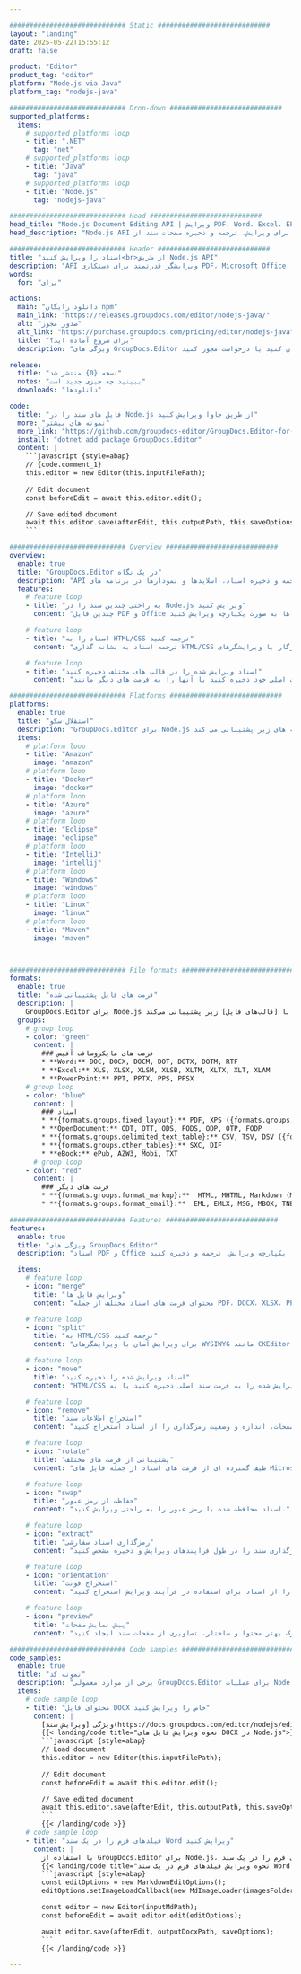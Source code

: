 ```yaml
---

############################# Static ############################
layout: "landing"
date: 2025-05-22T15:55:12
draft: false

product: "Editor"
product_tag: "editor"
platform: "Node.js via Java"
platform_tag: "nodejs-java"

############################# Drop-down ############################
supported_platforms:
  items:
    # supported_platforms loop
    - title: ".NET"
      tag: "net"
    # supported_platforms loop
    - title: "Java"
      tag: "java"
    # supported_platforms loop
    - title: "Node.js"
      tag: "nodejs-java"

############################# Head ############################
head_title: "Node.js Document Editing API | ویرایش PDF، Word، Excel، EPUB"
head_description: "Node.js API ویرایش اسناد برای ویرایش، ترجمه و ذخیره صفحات سند از PDF، Microsoft Word، Excel، ارائه ها، Visio و فرمت های تصویر."

############################# Header ############################
title: "اسناد را ویرایش کنید<br>از طریق Node.js API"
description: "API ویرایشگر قدرتمند برای دستکاری PDF، Microsoft Office، HTML و فایل های تصویری."
words:
  for: "برای"

actions:
  main: "دانلود رایگان npm"
  main_link: "https://releases.groupdocs.com/editor/nodejs-java/"
  alt: "صدور مجوز"
  alt_link: "https://purchase.groupdocs.com/pricing/editor/nodejs-java"
  title: "برای شروع آماده اید؟"
  description: "ویژگی های GroupDocs.Editor را به صورت رایگان امتحان کنید یا درخواست مجوز کنید."

release:
  title: "نسخه {0} منتشر شد"
  notes: "ببینید چه چیزی جدید است"
  downloads: "دانلودها"

code:
  title: "فایل های سند را در Node.js از طریق جاوا ویرایش کنید"
  more: "نمونه های بیشتر"
  more_link: "https://github.com/groupdocs-editor/GroupDocs.Editor-for-Node.js-via-Java"
  install: "dotnet add package GroupDocs.Editor"
  content: |
    ```javascript {style=abap}   
    // {code.comment_1}
    this.editor = new Editor(this.inputFilePath);
        
    // Edit document
    const beforeEdit = await this.editor.edit();

    // Save edited document
    await this.editor.save(afterEdit, this.outputPath, this.saveOptions);
    ```

############################# Overview ############################
overview:
  enable: true
  title: "GroupDocs.Editor در یک نگاه"
  description: "API برای ویرایش، ترجمه و ذخیره اسناد، اسلایدها و نمودارها در برنامه های Node.js."
  features:
    # feature loop
    - title: "به راحتی چندین سند را در Node.js ویرایش کنید"
      content: "چندین فایل PDF و Office را با پشتیبانی از طیف گسترده ای از فرمت ها به صورت یکپارچه ویرایش کنید. GroupDocs.Editor برای Node.js ویرایش اسناد را سریع و بدون دردسر می کند."

    # feature loop
    - title: "اسناد را به HTML/CSS ترجمه کنید"
      content: "ترجمه اسناد به نشانه گذاری HTML/CSS سازگار با ویرایشگرهای WYSIWYG، امکان ویرایش آسان و کارآمد اسناد را در یک محیط وب."

    # feature loop
    - title: "اسناد ویرایش شده را در قالب های مختلف ذخیره کنید"
      content: "اسناد ویرایش شده خود را به فرمت اصلی خود ذخیره کنید یا آنها را به فرمت های دیگر مانند PDF صادر کنید و از انعطاف پذیری و سازگاری اطمینان حاصل کنید."

############################# Platforms ############################
platforms:
  enable: true
  title: "استقلال سکو"
  description: "GroupDocs.Editor برای Node.js از سیستم عامل ها، فریمورک ها و مدیریت بسته های زیر پشتیبانی می کند."
  items:
    # platform loop
    - title: "Amazon"
      image: "amazon"
    # platform loop
    - title: "Docker"
      image: "docker"
    # platform loop
    - title: "Azure"
      image: "azure"
    # platform loop
    - title: "Eclipse"
      image: "eclipse"
    # platform loop
    - title: "IntelliJ"
      image: "intellij"
    # platform loop
    - title: "Windows"
      image: "windows"
    # platform loop
    - title: "Linux"
      image: "linux"
    # platform loop
    - title: "Maven"
      image: "maven"



############################# File formats ############################
formats:
  enable: true
  title: "فرمت های فایل پشتیبانی شده"
  description: |
    GroupDocs.Editor برای Node.js از عملیات با [قالب‌های فایل] زیر پشتیبانی می‌کند (https://docs.groupdocs.com/editor/nodejs/supported-document-formats/).
  groups:
    # group loop
    - color: "green"
      content: |
        ### فرمت های مایکروسافت آفیس
        * **Word:** DOC, DOCX, DOCM, DOT, DOTX, DOTM, RTF
        * **Excel:** XLS, XLSX, XLSM, XLSB, XLTM, XLTX, XLT, XLAM
        * **PowerPoint:** PPT, PPTX, PPS, PPSX
    # group loop
    - color: "blue"
      content: |
        ### اسناد
        * **{formats.groups.fixed_layout}:** PDF, XPS ({formats.groups.export_only})
        * **OpenDocument:** ODT, OTT, ODS, FODS, ODP, OTP, FODP
        * **{formats.groups.delimited_text_table}:** CSV, TSV, DSV ({formats.groups.arbitrary_separator})
        * **{formats.groups.other_tables}:** SXC, DIF
        * **eBook:** ePub, AZW3, Mobi, TXT
      # group loop
    - color: "red"
      content: |
        ### فرمت های دیگر
        * **{formats.groups.format_markup}:**  HTML, MHTML, Markdown (MD), XML, CHM, JSON
        * **{formats.groups.format_email}:**  EML, EMLX, MSG, MBOX, TNEF, MHT, PST, OFT, OST, VCF, ICS

############################# Features ############################
features:
  enable: true
  title: "ویژگی های GroupDocs.Editor"
  description: "اسناد PDF و Office را یکپارچه ویرایش، ترجمه و ذخیره کنید."

  items:
    # feature loop
    - icon: "merge"
      title: "ویرایش فایل ها"
      content: "محتوای فرمت های اسناد مختلف از جمله PDF، DOCX، XLSX، PPTX و غیره را ویرایش کنید."

    # feature loop
    - icon: "split"
      title: "به HTML/CSS ترجمه کنید"
      content: "برای ویرایش آسان با ویرایشگرهای WYSIWYG مانند CKEditor یا TinyMCE، اسناد را به HTML/CSS تبدیل کنید."

    # feature loop
    - icon: "move"
      title: "اسناد ویرایش شده را ذخیره کنید"
      content: "HTML/CSS ویرایش شده را به فرمت سند اصلی ذخیره کنید یا به PDF صادر کنید."

    # feature loop
    - icon: "remove"
      title: "استخراج اطلاعات سند"
      content: "اطلاعاتی مانند تعداد صفحات، اندازه و وضعیت رمزگذاری را از اسناد استخراج کنید."

    # feature loop
    - icon: "rotate"
      title: "پشتیبانی از فرمت های مختلف"
      content: "طیف گسترده ای از فرمت های اسناد از جمله فایل های Microsoft Office، PDF و موارد دیگر را ویرایش کنید."

    # feature loop
    - icon: "swap"
      title: "حفاظت از رمز عبور"
      content: "اسناد محافظت شده با رمز عبور را به راحتی ویرایش کنید."

    # feature loop
    - icon: "extract"
      title: "رمزگذاری اسناد سفارشی"
      content: "رمزگذاری سند را در طول فرآیندهای ویرایش و ذخیره مشخص کنید."

    # feature loop
    - icon: "orientation"
      title: "استخراج فونت"
      content: "فونت ها را از اسناد برای استفاده در فرآیند ویرایش استخراج کنید."

    # feature loop
    - icon: "preview"
      title: "پیش نمایش صفحات"
      content: "برای درک بهتر محتوا و ساختار، تصاویری از صفحات سند ایجاد کنید."

############################# Code samples ############################
code_samples:
  enable: true
  title: "نمونه کد"
  description: "برخی از موارد معمولی GroupDocs.Editor برای عملیات Node.js استفاده می کنند."
  items:
    # code sample loop
    - title: "محتوای فایل DOCX خاص را ویرایش کنید"
      content: |
        ویژگی [ویرایش سند](https://docs.groupdocs.com/editor/nodejs/edit-document/) به شما امکان می دهد فایل های DOCX را بارگیری، ویرایش و ذخیره کنید. در اینجا مثالی از نحوه دستیابی به ویرایش سند با استفاده از Node.js آورده شده است:
        {{< landing/code title="نحوه ویرایش فایل های DOCX در Node.js">}}
        ```javascript {style=abap}   
        // Load document
        this.editor = new Editor(this.inputFilePath);
        
        // Edit document
        const beforeEdit = await this.editor.edit();

        // Save edited document
        await this.editor.save(afterEdit, this.outputPath, this.saveOptions);
        ```
        {{< /landing/code >}}
    # code sample loop
    - title: "فیلدهای فرم را در یک سند Word ویرایش کنید"
      content: |
        با استفاده از GroupDocs.Editor برای Node.js، فیلدهای فرم را در یک سند Word به راحتی ویرایش کنید. در اینجا نحوه ویرایش فیلدهای فرم در یک سند Word با استفاده از Node.js آمده است:
        {{< landing/code title="نحوه ویرایش فیلدهای فرم در یک سند Word با استفاده از GroupDocs.Editor برای Node.js">}}
        ```javascript {style=abap}   
        const editOptions = new MarkdownEditOptions();
        editOptions.setImageLoadCallback(new MdImageLoader(imagesFolder));

        const editor = new Editor(inputMdPath);
        const beforeEdit = await editor.edit(editOptions);

        await editor.save(afterEdit, outputDocxPath, saveOptions);
        ```
        {{< /landing/code >}}

---
```


